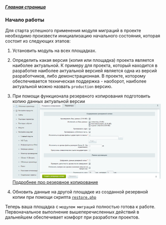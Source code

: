 ##### [Главная страница](../README.md)

### Начало работы

Для старта успешного применения модуля миграций в проекте необходимо произвести инициализацию начального состояния, которая
состоит из следующих этапов:

1. Установить модуль на всех площадках.

2. Определить какая версия (копия или площадка) проекта является наиболее актуальной.
К примеру для проекта, который находится в разработке наиболее актуальной версией является одна из версий разработчиков, либо демонстрационная.
В проекте, которому обеспечивается техническая поддержка - наоборот, наиболее актуальной можно назвать `production` версию.

3. При помощи функционала резервного копирования подготовить копию данных актуальной версии
![Резервное копирование данных.](../data/create_dump.png)
[Подробнее про резервное копирование](http://dev.1c-bitrix.ru/learning/course/index.php?COURSE_ID=35&LESSON_ID=2031)

4. Обновить данные на другой площадке из созданной резервной копии при помощи скрипта [`restore.php`](http://www.1c-bitrix.ru/download/scripts/restore.php)

Теперь ваша площадка с `модулем миграций` полностью готова к работе.
Первоначальное выполнение вышеперечисленных действий в дальнейшем обеспечивает комфорт при разработки проектов.